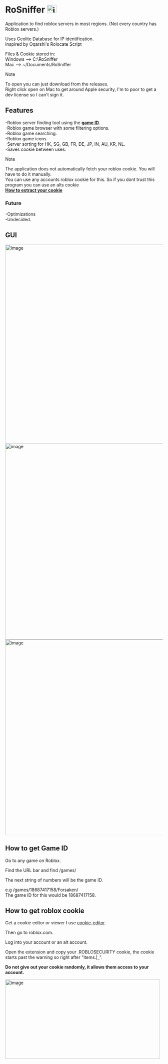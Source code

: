 # RoSniffer <img width="30" height="25" alt="image" src="https://github.com/user-attachments/assets/60619333-a957-4203-bbec-3bd8b8878a50" />

Application to find roblox servers in most regions.
(Not every country has Roblox servers.)

Uses Geolite Database for IP identification.\
Inspired by Oqarshi's Rolocate Script


Files & Cookie stored in:\
Windows --> C:\RoSniffer\
Mac --> ~/Documents/RoSniffer

> [!NOTE]
> To open you can just download from the releases.\
> Right click open on Mac to get around Apple security, I'm to poor to get a dev license so I can't sign it.


## Features
  -Roblox server finding tool using the [**game ID**](#how-to-get-game-id).\
  -Roblox game browser with some filtering options.\
  -Roblox game searching.\
  -Roblox game icons\
  -Server sorting for HK, SG, GB, FR, DE, JP, IN, AU, KR, NL.\
  -Saves cookie between uses.
  
  > [!NOTE]
  > The application does not automatically fetch your roblox cookie. You will have to do it manually.\
  > You can use any accounts roblox cookie for this. So if you dont trust this program you can use an alts cookie\
  > [**How to extract your cookie**](#how-to-get-roblox-cookie)


### Future
  -Optimizations\
  -Undecided.

## GUI 

<img width="1000" height="632" alt="image" src="https://github.com/user-attachments/assets/5a5d727d-93a7-441a-9d57-39962a72d7b3" />


<img width="997" height="625" alt="image" src="https://github.com/user-attachments/assets/7c0620c2-a8bd-40af-9a50-a4eebf349241" />


<img width="999" height="623" alt="image" src="https://github.com/user-attachments/assets/c58ea72d-a557-44a0-a163-9aba4bfd2223" />




## How to get Game ID

Go to any game on Roblox.

Find the URL bar and find /games/

The next string of numbers will be the game ID.

e.g /games/18687417158/Forsaken/ \
The game ID for this would be 18687417158.


## How to get roblox cookie

Get a cookie editor or viewer I use [cookie-editor](https://chromewebstore.google.com/detail/cookie-editor/hlkenndednhfkekhgcdicdfddnkalmdm).

Then go to roblox.com.

Log into your account or an alt account.

Open the extension and copy your .ROBLOSECURITY cookie, the cookie starts past the warning so right after "items.|_".

**Do not give out your cookie randomly, it allows them access to your account.**

<img width="495" height="253" alt="image" src="https://github.com/user-attachments/assets/14fa17cc-cdaf-41ba-bb76-02be75fcfc11" />

